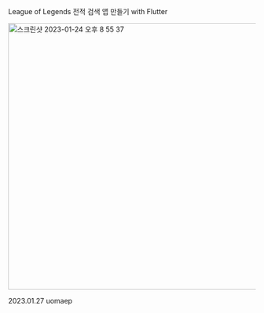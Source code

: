 League of Legends 전적 검색 앱 만들기 with Flutter

<img width="541" alt="스크린샷 2023-01-24 오후 8 55 37" src="https://user-images.githubusercontent.com/114221785/214285475-4d4089f3-3153-423f-9912-ef98bbb0c82a.png">

2023.01.27
uomaep
